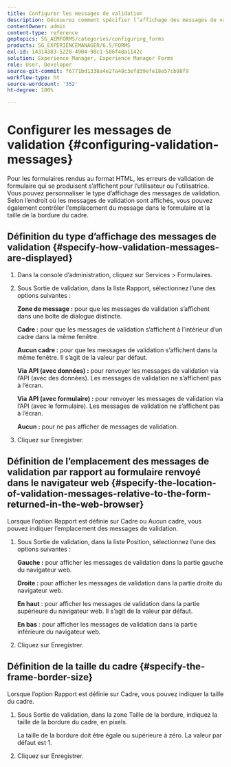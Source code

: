 ```yaml
---
title: Configurer les messages de validation
description: Découvrez comment spécifier l’affichage des messages de validation et leur emplacement par rapport au formulaire renvoyé dans le navigateur web.
contentOwner: admin
content-type: reference
geptopics: SG_AEMFORMS/categories/configuring_forms
products: SG_EXPERIENCEMANAGER/6.5/FORMS
exl-id: 14314383-5228-4904-98c1-586f48a1142c
solution: Experience Manager, Experience Manager Forms
role: User, Developer
source-git-commit: f6771bd1338a4e27a48c3efd39efe18e57cb98f9
workflow-type: ht
source-wordcount: '352'
ht-degree: 100%

---
```


# Configurer les messages de validation {#configuring-validation-messages}

Pour les formulaires rendus au format HTML, les erreurs de validation de formulaire qui se produisent s’affichent pour l’utilisateur ou l’utilisatrice. Vous pouvez personnaliser le type d’affichage des messages de validation. Selon l’endroit où les messages de validation sont affichés, vous pouvez également contrôler l’emplacement du message dans le formulaire et la taille de la bordure du cadre.

## Définition du type d’affichage des messages de validation {#specify-how-validation-messages-are-displayed}

1. Dans la console d’administration, cliquez sur Services > Formulaires.
1. Sous Sortie de validation, dans la liste Rapport, sélectionnez l’une des options suivantes :

   **Zone de message :** pour que les messages de validation s’affichent dans une boîte de dialogue distincte.

   **Cadre :** pour que les messages de validation s’affichent à l’intérieur d’un cadre dans la même fenêtre.

   **Aucun cadre :** pour que les messages de validation s’affichent dans la même fenêtre. Il s’agit de la valeur par défaut.

   **Via API (avec données) :** pour renvoyer les messages de validation via l’API (avec des données). Les messages de validation ne s’affichent pas à l’écran.

   **Via API (avec formulaire) :** pour renvoyer les messages de validation via l’API (avec le formulaire). Les messages de validation ne s’affichent pas à l’écran.

   **Aucun :** pour ne pas afficher de messages de validation.

1. Cliquez sur Enregistrer.

## Définition de l’emplacement des messages de validation par rapport au formulaire renvoyé dans le navigateur web {#specify-the-location-of-validation-messages-relative-to-the-form-returned-in-the-web-browser}

Lorsque l’option Rapport est définie sur Cadre ou Aucun cadre, vous pouvez indiquer l’emplacement des messages de validation.

1. Sous Sortie de validation, dans la liste Position, sélectionnez l’une des options suivantes :

   **Gauche :** pour afficher les messages de validation dans la partie gauche du navigateur web.

   **Droite :** pour afficher les messages de validation dans la partie droite du navigateur web.

   **En haut** : pour afficher les messages de validation dans la partie supérieure du navigateur web. Il s’agit de la valeur par défaut.

   **En bas** : pour afficher les messages de validation dans la partie inférieure du navigateur web.

1. Cliquez sur Enregistrer.

## Définition de la taille du cadre {#specify-the-frame-border-size}

Lorsque l’option Rapport est définie sur Cadre, vous pouvez indiquer la taille du cadre.

1. Sous Sortie de validation, dans la zone Taille de la bordure, indiquez la taille de la bordure du cadre, en pixels.

   La taille de la bordure doit être égale ou supérieure à zéro. La valeur par défaut est 1.

1. Cliquez sur Enregistrer.
